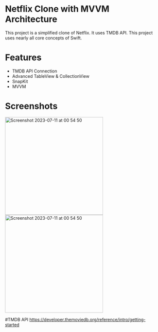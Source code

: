 # Netflix Clone with MVVM Architecture

This project is a simplified clone of Netflix. It uses TMDB API.
This project uses nearly all core concepts of Swift.

# Features

- TMDB API Connection
- Advanced TableView & CollectionView
- SnapKit
- MVVM

# Screenshots
<img width="322" alt="Screenshot 2023-07-11 at 00 54 50" src="https://github.com/fazlialtunn/NetflixCloneMVVM/assets/32793348/3ffa1cf7-2521-41f5-a652-b021f58c3453">
<img width="322" alt="Screenshot 2023-07-11 at 00 54 50" src="https://github.com/fazlialtunn/NetflixCloneMVVM/assets/32793348/edaea7c2-55ce-4a5a-8ff8-cd4c3eb70f26">

#TMDB API
https://developer.themoviedb.org/reference/intro/getting-started
